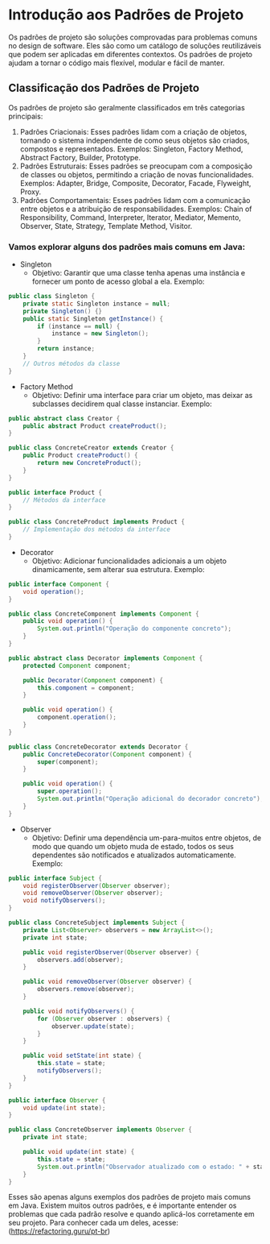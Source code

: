 # Introdução aos Padrões de Projeto

Os padrões de projeto são soluções comprovadas para problemas comuns no design de software. Eles são como um catálogo de soluções reutilizáveis que podem ser aplicadas em diferentes contextos. Os padrões de projeto ajudam a tornar o código mais flexível, modular e fácil de manter.

## Classificação dos Padrões de Projeto

Os padrões de projeto são geralmente classificados em três categorias principais:

1. Padrões Criacionais: Esses padrões lidam com a criação de objetos, tornando o sistema independente de como seus objetos são criados, compostos e representados.
  Exemplos: Singleton, Factory Method, Abstract Factory, Builder, Prototype.
2. Padrões Estruturais: Esses padrões se preocupam com a composição de classes ou objetos, permitindo a criação de novas funcionalidades.
  Exemplos: Adapter, Bridge, Composite, Decorator, Facade, Flyweight, Proxy.
3. Padrões Comportamentais: Esses padrões lidam com a comunicação entre objetos e a atribuição de responsabilidades.
  Exemplos: Chain of Responsibility, Command, Interpreter, Iterator, Mediator, Memento, Observer, State, Strategy, Template Method, Visitor.

### Vamos explorar alguns dos padrões mais comuns em Java:

- Singleton
  - Objetivo: Garantir que uma classe tenha apenas uma instância e fornecer um ponto de acesso global a ela.
Exemplo:

``` Java
public class Singleton {
    private static Singleton instance = null;
    private Singleton() {}
    public static Singleton getInstance() {
        if (instance == null) {
            instance = new Singleton();
        }
        return instance;
    }
    // Outros métodos da classe
}
```
- Factory Method
  - Objetivo: Definir uma interface para criar um objeto, mas deixar as subclasses decidirem qual classe instanciar.
Exemplo:
```Java
public abstract class Creator {
    public abstract Product createProduct();
}

public class ConcreteCreator extends Creator {
    public Product createProduct() {
        return new ConcreteProduct();
    }
}

public interface Product {
    // Métodos da interface
}

public class ConcreteProduct implements Product {
    // Implementação dos métodos da interface
}
```
- Decorator
  - Objetivo: Adicionar funcionalidades adicionais a um objeto dinamicamente, sem alterar sua estrutura.
Exemplo:
```Java
public interface Component {
    void operation();
}

public class ConcreteComponent implements Component {
    public void operation() {
        System.out.println("Operação do componente concreto");
    }
}

public abstract class Decorator implements Component {
    protected Component component;

    public Decorator(Component component) {
        this.component = component;
    }

    public void operation() {
        component.operation();
    }
}

public class ConcreteDecorator extends Decorator {
    public ConcreteDecorator(Component component) {
        super(component);
    }

    public void operation() {
        super.operation();
        System.out.println("Operação adicional do decorador concreto");
    }
}
```

- Observer
  - Objetivo: Definir uma dependência um-para-muitos entre objetos, de modo que quando um objeto muda de estado, todos os seus dependentes são notificados e atualizados automaticamente.
Exemplo:
```Java
public interface Subject {
    void registerObserver(Observer observer);
    void removeObserver(Observer observer);
    void notifyObservers();
}

public class ConcreteSubject implements Subject {
    private List<Observer> observers = new ArrayList<>();
    private int state;

    public void registerObserver(Observer observer) {
        observers.add(observer);
    }

    public void removeObserver(Observer observer) {
        observers.remove(observer);
    }

    public void notifyObservers() {
        for (Observer observer : observers) {
            observer.update(state);
        }
    }

    public void setState(int state) {
        this.state = state;
        notifyObservers();
    }
}

public interface Observer {
    void update(int state);
}

public class ConcreteObserver implements Observer {
    private int state;

    public void update(int state) {
        this.state = state;
        System.out.println("Observador atualizado com o estado: " + state);
    }
}
```

Esses são apenas alguns exemplos dos padrões de projeto mais comuns em Java. Existem muitos outros padrões, e é importante entender os problemas que cada padrão resolve e quando aplicá-los corretamente em seu projeto. Para conhecer cada um deles, acesse: (https://refactoring.guru/pt-br)
